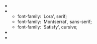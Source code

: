 + <script src="https://kit.fontawesome.com/822d927846.js" crossorigin="anonymous"></script>
+ <style> @import url('https://fonts.googleapis.com/css2?family=Lora&family=Montserrat:wght@300&family=Satisfy&display=swap'); </style>
  - font-family: 'Lora', serif;
  - font-family: 'Montserrat', sans-serif;
  - font-family: 'Satisfy', cursive;
+ <style> @font-face { font-family: 'Themify'; src: url('./theme/fonts/themify.ttf'); } </style>
+ <link href="https://cdn.jsdelivr.net/npm/bootstrap@5.0.2/dist/css/bootstrap.min.css" rel="stylesheet" integrity="sha384-EVSTQN3/azprG1Anm3QDgpJLIm9Nao0Yz1ztcQTwFspd3yD65VohhpuuCOmLASjC" crossorigin="anonymous">